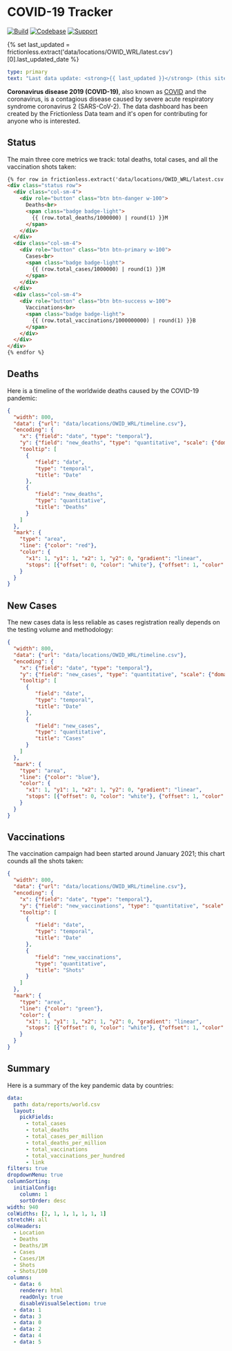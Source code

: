 # COVID-19 Tracker

[![Build](https://img.shields.io/github/workflow/status/frictionlessdata/livemark/general/main)](https://github.com/frictionlessdata/livemark/actions)
[![Codebase](https://img.shields.io/badge/codebase-github-brightgreen)](https://github.com/frictionlessdata/livemark)
[![Support](https://img.shields.io/badge/support-discord-brightgreen)](https://discord.com/channels/695635777199145130/695635777199145133)

{% set last_updated = frictionless.extract('data/locations/OWID_WRL/latest.csv')[0].last_updated_date %}

```yaml remark
type: primary
text: "Last data update: <strong>{{ last_updated }}</strong> (this site is being updated on a nightly basis)."
```

**Coronavirus disease 2019 (COVID-19)**, also known as [COVID](https://en.wikipedia.org/wiki/COVID-19) and the coronavirus, is a contagious disease caused by severe acute respiratory syndrome coronavirus 2 (SARS-CoV-2). The data dashboard has been created by the Frictionless Data team and it's open for contributing for anyone who is interested.

## Status

The main three core metrics we track: total deaths, total cases, and all the vaccination shots taken:

```html markup
{% for row in frictionless.extract('data/locations/OWID_WRL/latest.csv') %}
<div class="status row">
  <div class="col-sm-4">
    <div role="button" class="btn btn-danger w-100">
      Deaths<br>
      <span class="badge badge-light">
        {{ (row.total_deaths/1000000) | round(1) }}M
      </span>
    </div>
  </div>
  <div class="col-sm-4">
    <div role="button" class="btn btn-primary w-100">
      Cases<br>
      <span class="badge badge-light">
        {{ (row.total_cases/1000000) | round(1) }}M
      </span>
    </div>
  </div>
  <div class="col-sm-4">
    <div role="button" class="btn btn-success w-100">
      Vaccinations<br>
      <span class="badge badge-light">
        {{ (row.total_vaccinations/1000000000) | round(1) }}B
      </span>
    </div>
  </div>
</div>
{% endfor %}
```

## Deaths

Here is a timeline of the worldwide deaths caused by the COVID-19 pandemic:

```json chart
{
  "width": 800,
  "data": {"url": "data/locations/OWID_WRL/timeline.csv"},
  "encoding": {
    "x": {"field": "date", "type": "temporal"},
    "y": {"field": "new_deaths", "type": "quantitative", "scale": {"domainMin": 0}},
    "tooltip": [
      {
         "field": "date",
         "type": "temporal",
         "title": "Date"
      },
      {
         "field": "new_deaths",
         "type": "quantitative",
         "title": "Deaths"
      }
    ]
  },
  "mark": {
    "type": "area",
    "line": {"color": "red"},
    "color": {
      "x1": 1, "y1": 1, "x2": 1, "y2": 0, "gradient": "linear",
      "stops": [{"offset": 0, "color": "white"}, {"offset": 1, "color": "red"}]
    }
  }
}
```

## New Cases

The new cases data is less reliable as cases registration really depends on the testing volume and methodology:

```json chart
{
  "width": 800,
  "data": {"url": "data/locations/OWID_WRL/timeline.csv"},
  "encoding": {
    "x": {"field": "date", "type": "temporal"},
    "y": {"field": "new_cases", "type": "quantitative", "scale": {"domainMin": 0}},
    "tooltip": [
      {
         "field": "date",
         "type": "temporal",
         "title": "Date"
      },
      {
         "field": "new_cases",
         "type": "quantitative",
         "title": "Cases"
      }
    ]
  },
  "mark": {
    "type": "area",
    "line": {"color": "blue"},
    "color": {
      "x1": 1, "y1": 1, "x2": 1, "y2": 0, "gradient": "linear",
      "stops": [{"offset": 0, "color": "white"}, {"offset": 1, "color": "blue"}]
    }
  }
}
```

## Vaccinations

The vaccination campaign had been started around January 2021; this chart counds all the shots taken:

```json chart
{
  "width": 800,
  "data": {"url": "data/locations/OWID_WRL/timeline.csv"},
  "encoding": {
    "x": {"field": "date", "type": "temporal"},
    "y": {"field": "new_vaccinations", "type": "quantitative", "scale": {"domainMin": 0}},
    "tooltip": [
      {
         "field": "date",
         "type": "temporal",
         "title": "Date"
      },
      {
         "field": "new_vaccinations",
         "type": "quantitative",
         "title": "Shots"
      }
    ]
  },
  "mark": {
    "type": "area",
    "line": {"color": "green"},
    "color": {
      "x1": 1, "y1": 1, "x2": 1, "y2": 0, "gradient": "linear",
      "stops": [{"offset": 0, "color": "white"}, {"offset": 1, "color": "green"}]
    }
  }
}
```

## Summary

Here is a summary of the key pandemic data by countries:

```yaml table
data:
  path: data/reports/world.csv
  layout:
    pickFields:
      - total_cases
      - total_deaths
      - total_cases_per_million
      - total_deaths_per_million
      - total_vaccinations
      - total_vaccinations_per_hundred
      - link
filters: true
dropdownMenu: true
columnSorting:
  initialConfig:
    column: 1
    sortOrder: desc
width: 940
colWidths: [2, 1, 1, 1, 1, 1, 1]
stretchH: all
colHeaders:
  - Location
  - Deaths
  - Deaths/1M
  - Cases
  - Cases/1M
  - Shots
  - Shots/100
columns:
  - data: 6
    renderer: html
    readOnly: true
    disableVisualSelection: true
  - data: 1
  - data: 3
  - data: 0
  - data: 2
  - data: 4
  - data: 5
```
